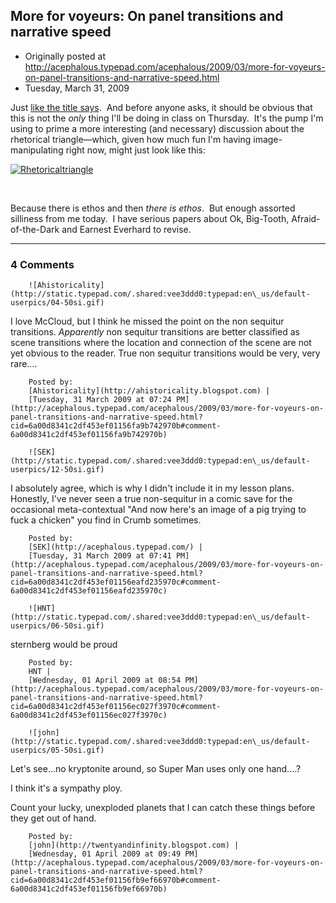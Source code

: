 ## More for voyeurs: On panel transitions and narrative speed

 * Originally posted at http://acephalous.typepad.com/acephalous/2009/03/more-for-voyeurs-on-panel-transitions-and-narrative-speed.html
 * Tuesday, March 31, 2009



Just [like the title says](http://acephalous.typepad.com/wr39b/2009/03/panel-transitions-for-thursday-2-april-2009.html).  And before anyone asks, it should be obvious that this is not the _only_ thing I'll be doing in class on Thursday.  It's the pump I'm using to prime a more interesting (and necessary) discussion about the rhetorical triangle—which, given how much fun I'm having image-manipulating right now, might just look like this:

[![Rhetoricaltriangle](http://acephalous.typepad.com/.a/6a00d8341c2df453ef01156fa95df7970b-500pi "Rhetoricaltriangle")](http://acephalous.typepad.com/.a/6a00d8341c2df453ef01156fa95df7970b-pi)
 
   

Because there is ethos and then _there is ethos_.  But enough assorted silliness from me today.  I have serious papers about Ok, Big-Tooth, Afraid-of-the-Dark and Earnest Everhard to revise.    

		

* * *

### 4 Comments 

		

                
[]()

	

		![Ahistoricality](http://static.typepad.com/.shared:vee3ddd0:typepad:en\_us/default-userpics/04-50si.gif)
	

	

		

I love McCloud, but I think he missed the point on the non sequitur transitions. _Apparently_ non sequitur transitions are better classified as scene transitions where the location and connection of the scene are not yet obvious to the reader. True non sequitur transitions would be very, very rare....

	

		Posted by:
		[Ahistoricality](http://ahistoricality.blogspot.com) |
		[Tuesday, 31 March 2009 at 07:24 PM](http://acephalous.typepad.com/acephalous/2009/03/more-for-voyeurs-on-panel-transitions-and-narrative-speed.html?cid=6a00d8341c2df453ef01156fa9b742970b#comment-6a00d8341c2df453ef01156fa9b742970b)

[]()

	

		![SEK](http://static.typepad.com/.shared:vee3ddd0:typepad:en\_us/default-userpics/12-50si.gif)
	

	

		

I absolutely agree, which is why I didn't include it in my lesson plans.  Honestly, I've never seen a true non-sequitur in a comic save for the occasional meta-contextual "And now here's an image of a pig trying to fuck a chicken" you find in Crumb sometimes.

	

		Posted by:
		[SEK](http://acephalous.typepad.com/) |
		[Tuesday, 31 March 2009 at 07:41 PM](http://acephalous.typepad.com/acephalous/2009/03/more-for-voyeurs-on-panel-transitions-and-narrative-speed.html?cid=6a00d8341c2df453ef01156eafd235970c#comment-6a00d8341c2df453ef01156eafd235970c)

[]()

	

		![HNT](http://static.typepad.com/.shared:vee3ddd0:typepad:en\_us/default-userpics/06-50si.gif)
	

	

		

sternberg would be proud

	

		Posted by:
		HNT |
		[Wednesday, 01 April 2009 at 08:54 PM](http://acephalous.typepad.com/acephalous/2009/03/more-for-voyeurs-on-panel-transitions-and-narrative-speed.html?cid=6a00d8341c2df453ef01156ec027f3970c#comment-6a00d8341c2df453ef01156ec027f3970c)

[]()

	

		![john](http://static.typepad.com/.shared:vee3ddd0:typepad:en\_us/default-userpics/05-50si.gif)
	

	

		

Let's see...no kryptonite around, so Super Man uses only one hand....?  

I think it's a sympathy ploy.  

Count your lucky, unexploded planets that I can catch these things before they get out of hand.  

	

		Posted by:
		[john](http://twentyandinfinity.blogspot.com) |
		[Wednesday, 01 April 2009 at 09:49 PM](http://acephalous.typepad.com/acephalous/2009/03/more-for-voyeurs-on-panel-transitions-and-narrative-speed.html?cid=6a00d8341c2df453ef01156fb9ef66970b#comment-6a00d8341c2df453ef01156fb9ef66970b)

		

        